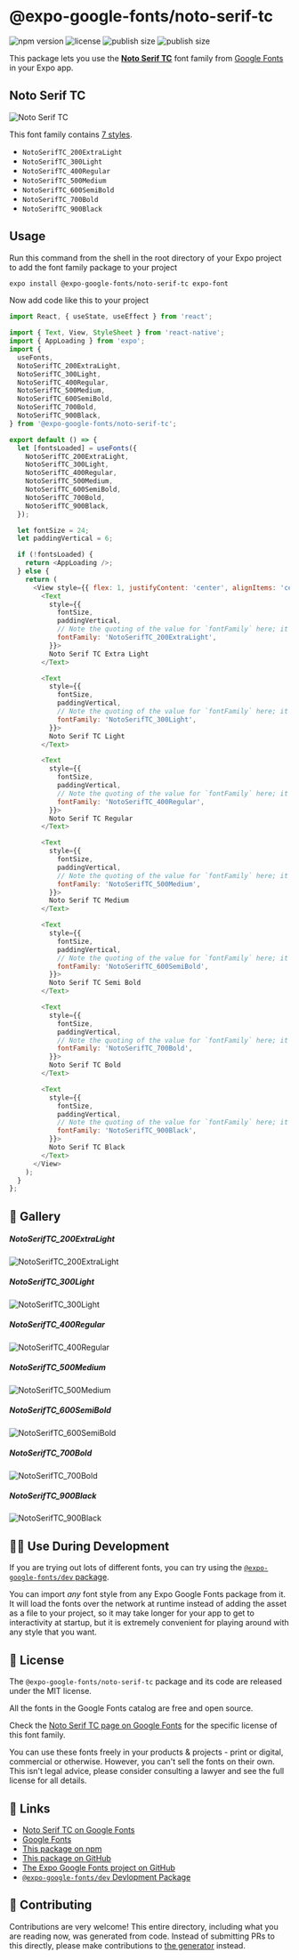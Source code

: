 # @expo-google-fonts/noto-serif-tc

![npm version](https://flat.badgen.net/npm/v/@expo-google-fonts/noto-serif-tc)
![license](https://flat.badgen.net/github/license/expo/google-fonts)
![publish size](https://flat.badgen.net/packagephobia/install/@expo-google-fonts/noto-serif-tc)
![publish size](https://flat.badgen.net/packagephobia/publish/@expo-google-fonts/noto-serif-tc)

This package lets you use the [**Noto Serif TC**](https://fonts.google.com/specimen/Noto+Serif+TC) font family from [Google Fonts](https://fonts.google.com/) in your Expo app.

## Noto Serif TC

![Noto Serif TC](./font-family.png)

This font family contains [7 styles](#-gallery).

- `NotoSerifTC_200ExtraLight`
- `NotoSerifTC_300Light`
- `NotoSerifTC_400Regular`
- `NotoSerifTC_500Medium`
- `NotoSerifTC_600SemiBold`
- `NotoSerifTC_700Bold`
- `NotoSerifTC_900Black`

## Usage

Run this command from the shell in the root directory of your Expo project to add the font family package to your project
```sh
expo install @expo-google-fonts/noto-serif-tc expo-font
```

Now add code like this to your project
```js
import React, { useState, useEffect } from 'react';

import { Text, View, StyleSheet } from 'react-native';
import { AppLoading } from 'expo';
import {
  useFonts,
  NotoSerifTC_200ExtraLight,
  NotoSerifTC_300Light,
  NotoSerifTC_400Regular,
  NotoSerifTC_500Medium,
  NotoSerifTC_600SemiBold,
  NotoSerifTC_700Bold,
  NotoSerifTC_900Black,
} from '@expo-google-fonts/noto-serif-tc';

export default () => {
  let [fontsLoaded] = useFonts({
    NotoSerifTC_200ExtraLight,
    NotoSerifTC_300Light,
    NotoSerifTC_400Regular,
    NotoSerifTC_500Medium,
    NotoSerifTC_600SemiBold,
    NotoSerifTC_700Bold,
    NotoSerifTC_900Black,
  });

  let fontSize = 24;
  let paddingVertical = 6;

  if (!fontsLoaded) {
    return <AppLoading />;
  } else {
    return (
      <View style={{ flex: 1, justifyContent: 'center', alignItems: 'center' }}>
        <Text
          style={{
            fontSize,
            paddingVertical,
            // Note the quoting of the value for `fontFamily` here; it expects a string!
            fontFamily: 'NotoSerifTC_200ExtraLight',
          }}>
          Noto Serif TC Extra Light
        </Text>

        <Text
          style={{
            fontSize,
            paddingVertical,
            // Note the quoting of the value for `fontFamily` here; it expects a string!
            fontFamily: 'NotoSerifTC_300Light',
          }}>
          Noto Serif TC Light
        </Text>

        <Text
          style={{
            fontSize,
            paddingVertical,
            // Note the quoting of the value for `fontFamily` here; it expects a string!
            fontFamily: 'NotoSerifTC_400Regular',
          }}>
          Noto Serif TC Regular
        </Text>

        <Text
          style={{
            fontSize,
            paddingVertical,
            // Note the quoting of the value for `fontFamily` here; it expects a string!
            fontFamily: 'NotoSerifTC_500Medium',
          }}>
          Noto Serif TC Medium
        </Text>

        <Text
          style={{
            fontSize,
            paddingVertical,
            // Note the quoting of the value for `fontFamily` here; it expects a string!
            fontFamily: 'NotoSerifTC_600SemiBold',
          }}>
          Noto Serif TC Semi Bold
        </Text>

        <Text
          style={{
            fontSize,
            paddingVertical,
            // Note the quoting of the value for `fontFamily` here; it expects a string!
            fontFamily: 'NotoSerifTC_700Bold',
          }}>
          Noto Serif TC Bold
        </Text>

        <Text
          style={{
            fontSize,
            paddingVertical,
            // Note the quoting of the value for `fontFamily` here; it expects a string!
            fontFamily: 'NotoSerifTC_900Black',
          }}>
          Noto Serif TC Black
        </Text>
      </View>
    );
  }
};

```

## 🔡 Gallery

##### NotoSerifTC_200ExtraLight
![NotoSerifTC_200ExtraLight](./NotoSerifTC_200ExtraLight.ttf.png)

##### NotoSerifTC_300Light
![NotoSerifTC_300Light](./NotoSerifTC_300Light.ttf.png)

##### NotoSerifTC_400Regular
![NotoSerifTC_400Regular](./NotoSerifTC_400Regular.ttf.png)

##### NotoSerifTC_500Medium
![NotoSerifTC_500Medium](./NotoSerifTC_500Medium.ttf.png)

##### NotoSerifTC_600SemiBold
![NotoSerifTC_600SemiBold](./NotoSerifTC_600SemiBold.ttf.png)

##### NotoSerifTC_700Bold
![NotoSerifTC_700Bold](./NotoSerifTC_700Bold.ttf.png)

##### NotoSerifTC_900Black
![NotoSerifTC_900Black](./NotoSerifTC_900Black.ttf.png)


## 👩‍💻 Use During Development

If you are trying out lots of different fonts, you can try using the [`@expo-google-fonts/dev` package](https://github.com/expo/google-fonts/tree/master/font-packages/dev#readme).

You can import *any* font style from any Expo Google Fonts package from it. It will load the fonts
over the network at runtime instead of adding the asset as a file to your project, so it may take longer
for your app to get to interactivity at startup, but it is extremely convenient
for playing around with any style that you want.

## 📖 License

The `@expo-google-fonts/noto-serif-tc` package and its code are released under the MIT license.

All the fonts in the Google Fonts catalog are free and open source.

Check the [Noto Serif TC page on Google Fonts](https://fonts.google.com/specimen/Noto+Serif+TC) for the specific license of this font family.

You can use these fonts freely in your products & projects - print or digital, commercial or otherwise. However, you can't sell the fonts on their own. This isn't legal advice, please consider consulting a lawyer and see the full license for all details.

## 🔗 Links

- [Noto Serif TC on Google Fonts](https://fonts.google.com/specimen/Noto+Serif+TC)
- [Google Fonts](https://fonts.google.com/)
- [This package on npm](https://www.npmjs.com/package/@expo-google-fonts/noto-serif-tc)
- [This package on GitHub](https://github.com/expo/google-fonts/tree/master/font-packages/noto-serif-tc)
- [The Expo Google Fonts project on GitHub](https://github.com/expo/google-fonts)
- [`@expo-google-fonts/dev` Devlopment Package](https://github.com/expo/google-fonts/tree/master/font-packages/dev)

## 🤝 Contributing

Contributions are very welcome! This entire directory, including what you are reading now, was generated from code. Instead of submitting PRs to this directly, please make contributions to [the generator](https://github.com/expo/google-fonts/tree/master/packages/generator) instead.

